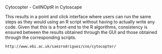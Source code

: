 Cytocopter - CellNOptR in Cytoscape

This results in a point and click interface where users can run the same steps as they would using an R script without having to actually write any code. Given that this is a front-end to the R algorithms, consistency is ensured between the results obtained through the GUI and those obtained through the corresponding scripts.

	http://www.ebi.ac.uk/saezrodriguez/cno/cytocopter/